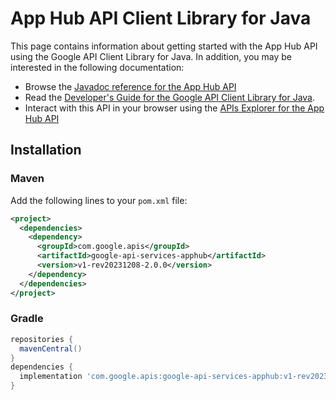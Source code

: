 # App Hub API Client Library for Java



This page contains information about getting started with the App Hub API
using the Google API Client Library for Java. In addition, you may be interested
in the following documentation:

* Browse the [Javadoc reference for the App Hub API][javadoc]
* Read the [Developer's Guide for the Google API Client Library for Java][google-api-client].
* Interact with this API in your browser using the [APIs Explorer for the App Hub API][api-explorer]

## Installation

### Maven

Add the following lines to your `pom.xml` file:

```xml
<project>
  <dependencies>
    <dependency>
      <groupId>com.google.apis</groupId>
      <artifactId>google-api-services-apphub</artifactId>
      <version>v1-rev20231208-2.0.0</version>
    </dependency>
  </dependencies>
</project>
```

### Gradle

```gradle
repositories {
  mavenCentral()
}
dependencies {
  implementation 'com.google.apis:google-api-services-apphub:v1-rev20231208-2.0.0'
}
```

[javadoc]: https://googleapis.dev/java/google-api-services-apphub/latest/index.html
[google-api-client]: https://github.com/googleapis/google-api-java-client/
[api-explorer]: https://developers.google.com/apis-explorer/#p/apphub/v1/
